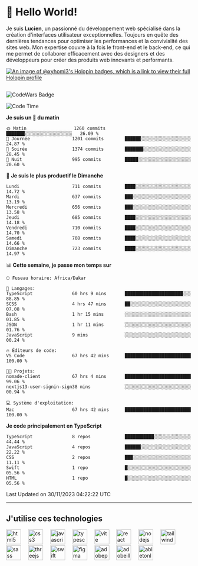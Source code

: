 # 👋 Hello World!

Je suis **Lucien**, un passionné du développement web spécialisé dans la création d'interfaces utilisateur exceptionnelles. Toujours en quête des dernières tendances pour optimiser les performances et la convivialité des sites web. Mon expertise couvre à la fois le front-end et le back-end, ce qui me permet de collaborer efficacement avec des designers et des développeurs pour créer des produits web innovants et performants.

[![An image of @xyhomi3's Holopin badges, which is a link to view their full Holopin profile](https://holopin.me/xyhomi3)](https://holopin.io/@xyhomi3)

##

![CodeWars Badge](https://www.codewars.com/users/xyhomi3/badges/small)

<!--START_SECTION:waka-->
![Code Time](http://img.shields.io/badge/Code%20Time-377%20hrs%2056%20mins-blue)

**Je suis un 🐤 du matin** 

```text
🌞 Matin                  1260 commits        ███████░░░░░░░░░░░░░░░░░░   26.09 % 
🌆 Journée                1201 commits        ██████░░░░░░░░░░░░░░░░░░░   24.87 % 
🌃 Soirée                 1374 commits        ███████░░░░░░░░░░░░░░░░░░   28.45 % 
🌙 Nuit                   995 commits         █████░░░░░░░░░░░░░░░░░░░░   20.60 % 
```
📅 **Je suis le plus productif le Dimanche** 

```text
Lundi                    711 commits         ████░░░░░░░░░░░░░░░░░░░░░   14.72 % 
Mardi                    637 commits         ███░░░░░░░░░░░░░░░░░░░░░░   13.19 % 
Mercredi                 656 commits         ███░░░░░░░░░░░░░░░░░░░░░░   13.58 % 
Jeudi                    685 commits         ████░░░░░░░░░░░░░░░░░░░░░   14.18 % 
Vendredi                 710 commits         ████░░░░░░░░░░░░░░░░░░░░░   14.70 % 
Samedi                   708 commits         ████░░░░░░░░░░░░░░░░░░░░░   14.66 % 
Dimanche                 723 commits         ████░░░░░░░░░░░░░░░░░░░░░   14.97 % 
```


📊 **Cette semaine, je passe mon temps sur** 

```text
🕑︎ Fuseau horaire: Africa/Dakar

💬 Langages: 
TypeScript               60 hrs 9 mins       ██████████████████████░░░   88.85 % 
SCSS                     4 hrs 47 mins       ██░░░░░░░░░░░░░░░░░░░░░░░   07.08 % 
Bash                     1 hr 15 mins        ░░░░░░░░░░░░░░░░░░░░░░░░░   01.85 % 
JSON                     1 hr 11 mins        ░░░░░░░░░░░░░░░░░░░░░░░░░   01.76 % 
JavaScript               9 mins              ░░░░░░░░░░░░░░░░░░░░░░░░░   00.24 % 

🔥 Éditeurs de code: 
VS Code                  67 hrs 42 mins      █████████████████████████   100.00 % 

🐱‍💻 Projets: 
nomade-client            67 hrs 4 mins       █████████████████████████   99.06 % 
nextjs13-user-signin-sign38 mins             ░░░░░░░░░░░░░░░░░░░░░░░░░   00.94 % 

💻 Système d'exploitation: 
Mac                      67 hrs 42 mins      █████████████████████████   100.00 % 
```

**Je code principalement en TypeScript** 

```text
TypeScript               8 repos             ███████████░░░░░░░░░░░░░░   44.44 % 
JavaScript               4 repos             ██████░░░░░░░░░░░░░░░░░░░   22.22 % 
CSS                      2 repos             ███░░░░░░░░░░░░░░░░░░░░░░   11.11 % 
Swift                    1 repo              █░░░░░░░░░░░░░░░░░░░░░░░░   05.56 % 
HTML                     1 repo              █░░░░░░░░░░░░░░░░░░░░░░░░   05.56 % 
```




 Last Updated on 30/11/2023 04:22:22 UTC
<!--END_SECTION:waka-->
---

## J'utilise ces technologies

<div align="left">
  <img src="https://skillicons.dev/icons?i=html" height="40" alt="html5 logo"  />
  <img width="12" />
  <img src="https://skillicons.dev/icons?i=css" height="40" alt="css3 logo"  />
  <img width="12" />
  <img src="https://skillicons.dev/icons?i=js" height="40" alt="javascript logo"  />
  <img width="12" />
  <img src="https://skillicons.dev/icons?i=ts" height="40" alt="typescript logo"  />
  <img width="12" />
  <img src="https://skillicons.dev/icons?i=vite" height="40" alt="vite logo"  />
  <img width="12" />
  <img src="https://skillicons.dev/icons?i=react" height="40" alt="react logo"  />
  <img width="12" />
  <img src="https://cdn.jsdelivr.net/gh/devicons/devicon/icons/nodejs/nodejs-original.svg" height="40" alt="nodejs logo"  />
  <img width="12" />
  <img src="https://skillicons.dev/icons?i=tailwind" height="40" alt="tailwindcss logo"  />
  <img width="12" />
  <img src="https://skillicons.dev/icons?i=sass" height="40" alt="sass logo"  />
  <img width="12" />
  <img src="https://skillicons.dev/icons?i=threejs" height="40" alt="threejs logo"  />
  <img width="12" />
  <img src="https://skillicons.dev/icons?i=swift" height="40" alt="swift logo"  />
  <img width="12" />
  <img src="https://skillicons.dev/icons?i=figma" height="40" alt="figma logo"  />
  <img width="12" />
  <img src="https://skillicons.dev/icons?i=ps" height="40" alt="adobephotoshop logo"  />
  <img width="12" />
  <img src="https://skillicons.dev/icons?i=ai" height="40" alt="adobeillustrator logo"  />
  <img width="12" />
  <img src="https://skillicons.dev/icons?i=ableton" height="40" alt="abletonlive logo"  />
</div>



